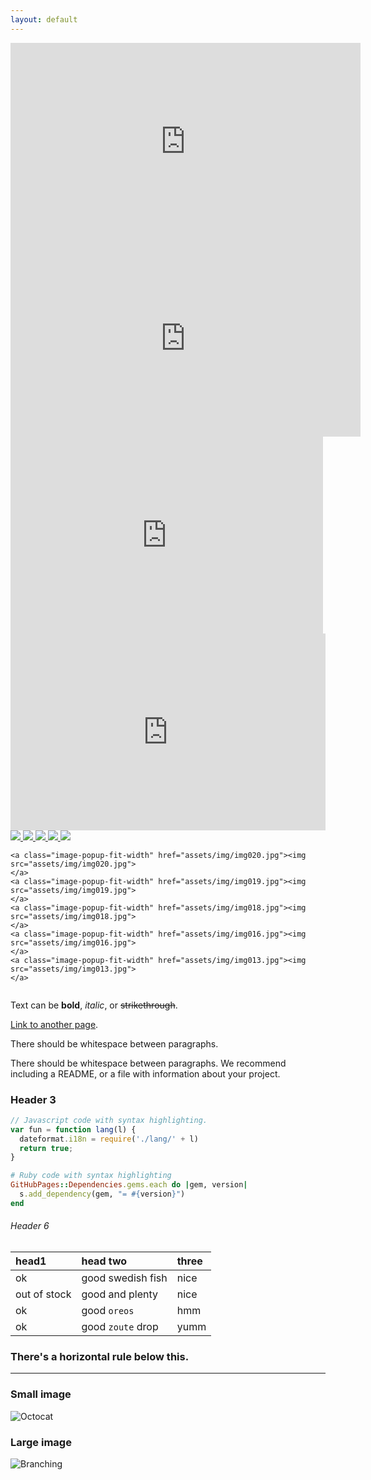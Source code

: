 ```yaml
---
layout: default
---
```

<iframe width="560" height="315" src="https://www.youtube.com/embed/x-pcJ29viFw" frameborder="0" allow="accelerometer; autoplay; encrypted-media; gyroscope; picture-in-picture" allowfullscreen></iframe>
<iframe width="560" height="315" src="https://www.youtube.com/embed/WMPhc5s08Fs" frameborder="0" allow="accelerometer; autoplay; encrypted-media; gyroscope; picture-in-picture" allowfullscreen></iframe>
<iframe width="500" height="315" src="https://www.youtube.com/embed/r6F_tJ0OhCI" frameborder="0" allow="accelerometer; autoplay; encrypted-media; gyroscope; picture-in-picture" allowfullscreen></iframe>
<iframe width="100%" height="315" src="https://www.youtube.com/embed/xMChCCPkedk" frameborder="0" allow="accelerometer; autoplay; encrypted-media; gyroscope; picture-in-picture" allowfullscreen></iframe>

  <div class="column">
    <a class="image-popup-fit-width" href="assets/img/img003.jpg"><img src="assets/img/img003.jpg">
    </a>
    <a class="image-popup-fit-width" href="assets/img/img005.jpg"><img src="assets/img/img005.jpg">
    </a>
    <a class="image-popup-fit-width" href="assets/img/img006.jpg"><img src="assets/img/img006.jpg">
    </a>
    <a class="image-popup-fit-width" href="assets/img/img007.jpg"><img src="assets/img/img007.jpg">
    </a>
    <a class="image-popup-fit-width" href="assets/img/img012.jpg"><img src="assets/img/img012.jpg">
    </a>

    <a class="image-popup-fit-width" href="assets/img/img020.jpg"><img src="assets/img/img020.jpg">
    </a>
    <a class="image-popup-fit-width" href="assets/img/img019.jpg"><img src="assets/img/img019.jpg">
    </a>
    <a class="image-popup-fit-width" href="assets/img/img018.jpg"><img src="assets/img/img018.jpg">
    </a>
    <a class="image-popup-fit-width" href="assets/img/img016.jpg"><img src="assets/img/img016.jpg">
    </a>
    <a class="image-popup-fit-width" href="assets/img/img013.jpg"><img src="assets/img/img013.jpg">
    </a>
  </div>




Text can be **bold**, _italic_, or ~~strikethrough~~.

[Link to another page](./another-page.html).

There should be whitespace between paragraphs.

There should be whitespace between paragraphs. We recommend including a README, or a file with information about your project.


### Header 3

```js
// Javascript code with syntax highlighting.
var fun = function lang(l) {
  dateformat.i18n = require('./lang/' + l)
  return true;
}
```

```ruby
# Ruby code with syntax highlighting
GitHubPages::Dependencies.gems.each do |gem, version|
  s.add_dependency(gem, "= #{version}")
end
```


###### Header 6

| head1        | head two          | three |
|:-------------|:------------------|:------|
| ok           | good swedish fish | nice  |
| out of stock | good and plenty   | nice  |
| ok           | good `oreos`      | hmm   |
| ok           | good `zoute` drop | yumm  |

### There's a horizontal rule below this.

* * *


### Small image

![Octocat](https://github.githubassets.com/images/icons/emoji/octocat.png)

### Large image

![Branching](https://guides.github.com/activities/hello-world/branching.png)
